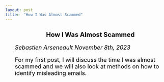 ```yaml
---
layout: post
title:  "How I Was Almost Scammed"
---
```


<div style="padding-left: 30px; font-size: 18px; color: black;">

<h2 style="text-align: center; font-size: 20px;">How I Was Almost Scammed</h2>

*Sebastien Arseneault*
*November 8th, 2023*

For my first post, I will discuss the time I was almost scammed and we will also look at methods on how to identify misleading emails.

</div>
   


